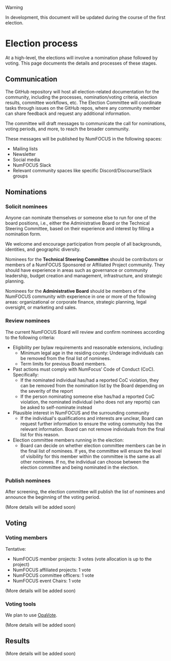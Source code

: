 > [!WARNING]
> In development, this document will be updated during the course of the first election.

# Election process

At a high-level, the elections will involve a nomination phase followed by voting.
This page documents the details and processes of these stages.

## Communication

The GitHub repository will host all election-related documentation for the community, including the processes, nomination/voting criteria, election results, committee workflows, etc.
The Election Committee will coordinate tasks through issues on the GitHub repos, where any community member can share feedback and request any additional information.

The committee will draft messages to communicate the call for nominations, voting periods, and more, to reach the broader community.

These messages will be published by NumFOCUS in the following spaces:

- Mailing lists
- Newsletter
- Social media
- NumFOCUS Slack
- Relevant community spaces like specific Discord/Discourse/Slack groups

## Nominations

### Solicit nominees

Anyone can nominate themselves or someone else to run for one of the board positions,
i.e., either the Administrative Board or the Technical Steering Committee, based on their experience and interest by filling a nomination form.

We welcome and encourage participation from people of all backgrounds, identities, and geographic diversity.

Nominees for the **Technical Steering Committee** should be contributors or members of a NumFOCUS Sponsored or Affiliated Project community.
They should have experience in areas such as governance or community leadership, budget creation and management, infrastructure, and strategic planning.

Nominees for the **Administrative Board** should be members of the NumFOCUS community with experience in one or more of the following areas: organizational or corporate finance, strategic planning, legal oversight, or marketing and sales.

### Review nominees

The current NumFOCUS Board will review and confirm nominees according to the following criteria:

- Eligibility per bylaw requirements and reasonable extensions, including:
  - Minimum legal age in the residing county: Underage individuals can be removed from the final list of nominees.
  - Term limits for previous Board members.
- Past actions must comply with NumFocus’ Code of Conduct (CoC). Specifically:
  - If the nominated individual has/had a reported CoC violation, they can be removed from the nomination list by the Board depending on the severity of the report
  - If the person nominating someone else has/had a reported CoC violation, the nominated individual (who does not any reports) can be asked to self-nominate instead
- Plausible interest in NumFOCUS and the surrounding community
  - If the individual's qualifications and interests are unclear, Board can request further information to ensure the voting community has the relevant information. Board can not remove individuals from the final list for this reason.
- Election committee members running in the election:
  - Board can decide on whether election committee members can be in the final list of nominees. If yes, the committee will ensure the level of visibility for this member within the committee is the same as all other nominees. If no, the individual can choose between the election committee and being nominated in the election.

### Publish nominees

After screening, the election committee will publish the list of nominees and announce the beginning of the voting period.

(More details will be added soon)

## Voting

### Voting members

Tentative:

- NumFOCUS member projects: 3 votes (vote allocation is up to the project)
- NumFOCUS affiliated projects: 1 vote
- NumFOCUS committee officers: 1 vote
- NumFOCUS event Chairs: 1 vote

(More details will be added soon)

### Voting tools

We plan to use [OpaVote][opavote].

(More details will be added soon)

## Results

(More details will be added soon)

<!-- Links -->

[nomination-form]: https://forms.gle/zNYGSYpoGQPZgQTZ8
[opavote]: https://opavote.com
